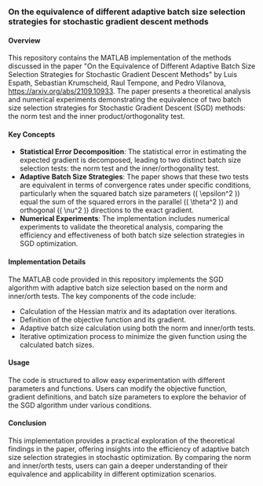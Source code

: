 ### On the equivalence of different adaptive batch size selection strategies for stochastic gradient descent methods

#### Overview
This repository contains the MATLAB implementation of the methods discussed in the paper "On the Equivalence of Different Adaptive Batch Size Selection Strategies for Stochastic Gradient Descent Methods" by Luis Espath, Sebastian Krumscheid, Raul Tempone, and Pedro Vilanova, https://arxiv.org/abs/2109.10933. The paper presents a theoretical analysis and numerical experiments demonstrating the equivalence of two batch size selection strategies for Stochastic Gradient Descent (SGD) methods: the norm test and the inner product/orthogonality test.

#### Key Concepts
- **Statistical Error Decomposition**: The statistical error in estimating the expected gradient is decomposed, leading to two distinct batch size selection tests: the norm test and the inner/orthogonality test.
- **Adaptive Batch Size Strategies**: The paper shows that these two tests are equivalent in terms of convergence rates under specific conditions, particularly when the squared batch size parameters (\( \epsilon^2 \)) equal the sum of the squared errors in the parallel (\( \theta^2 \)) and orthogonal (\( \nu^2 \)) directions to the exact gradient.
- **Numerical Experiments**: The implementation includes numerical experiments to validate the theoretical analysis, comparing the efficiency and effectiveness of both batch size selection strategies in SGD optimization.

#### Implementation Details
The MATLAB code provided in this repository implements the SGD algorithm with adaptive batch size selection based on the norm and inner/orth tests. The key components of the code include:
- Calculation of the Hessian matrix and its adaptation over iterations.
- Definition of the objective function and its gradient.
- Adaptive batch size calculation using both the norm and inner/orth tests.
- Iterative optimization process to minimize the given function using the calculated batch sizes.

#### Usage
The code is structured to allow easy experimentation with different parameters and functions. Users can modify the objective function, gradient definitions, and batch size parameters to explore the behavior of the SGD algorithm under various conditions.

#### Conclusion
This implementation provides a practical exploration of the theoretical findings in the paper, offering insights into the efficiency of adaptive batch size selection strategies in stochastic optimization. By comparing the norm and inner/orth tests, users can gain a deeper understanding of their equivalence and applicability in different optimization scenarios.
